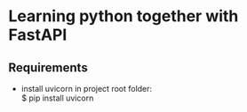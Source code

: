 # Learning python together with FastAPI

## Requirements
- install uvicorn in project root folder:
<br/>$ pip install uvicorn
